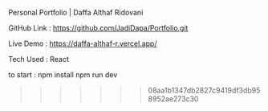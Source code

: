 Personal Portfolio | Daffa Althaf Ridovani

GitHub Link : https://github.com/JadiDapa/Portfolio.git

Live Demo : https://daffa-althaf-r.vercel.app/

Tech Used : React

to start :
npm install
npm run dev

> > > > > > > 08aa1b1347db2827c9419df3db958952ae273c30
